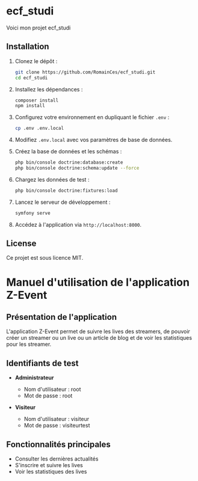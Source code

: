 # ecf_studi
Voici mon projet ecf_studi

## Installation

1. Clonez le dépôt :
    ```sh
    git clone https://github.com/RomainCes/ecf_studi.git
    cd ecf_studi
    ```

2. Installez les dépendances :
    ```sh
    composer install
    npm install
    ```

3. Configurez votre environnement en dupliquant le fichier `.env` :
    ```sh
    cp .env .env.local
    ```

4. Modifiez `.env.local` avec vos paramètres de base de données.

5. Créez la base de données et les schémas :
    ```sh
    php bin/console doctrine:database:create
    php bin/console doctrine:schema:update --force
    ```

6. Chargez les données de test :
    ```sh
    php bin/console doctrine:fixtures:load
    ```

7. Lancez le serveur de développement :
    ```sh
    symfony serve
    ```

8. Accédez à l'application via `http://localhost:8000`.

## License

Ce projet est sous licence MIT.

# Manuel d'utilisation de l'application Z-Event

## Présentation de l'application
L'application Z-Event permet de suivre les lives des streamers, de pouvoir créer un streamer ou un live ou un article de blog et de voir les statistiques pour les streamer.

## Identifiants de test
- **Administrateur**
  - Nom d'utilisateur : root
  - Mot de passe : root

- **Visiteur**
  - Nom d'utilisateur : visiteur
  - Mot de passe : visiteurtest

## Fonctionnalités principales
- Consulter les dernières actualités
- S'inscrire et suivre les lives
- Voir les statistiques des lives
